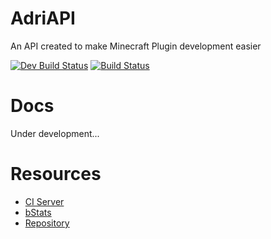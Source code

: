 # AdriAPI

An API created to make Minecraft Plugin development easier

[![Dev Build Status](https://ci.devadri.es/buildStatus/icon?job=AdriAPI%2FAdriAPI-Dev&subject=Dev%20Build)](https://ci.devadri.es/job/AdriAPI/job/AdriAPI-Dev/)
[![Build Status](https://ci.devadri.es/buildStatus/icon?job=AdriAPI%2FAdriAPI-Release&subject=Release)](https://ci.devadri.es/job/AdriAPI/job/AdriAPI-Release/)

# Docs
Under development...

# Resources
- [CI Server](https://ci.devadri.es/job/AdriAPI)
- [bStats](https://bstats.org/plugin/bukkit/AdriAPI/20135)
- [Repository](https://repo.devadri.es)